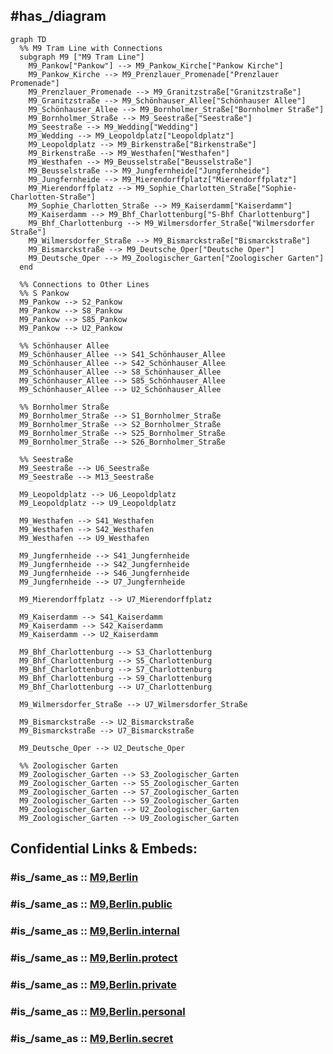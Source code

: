 
## #has_/diagram 


```mermaid
graph TD
  %% M9 Tram Line with Connections
  subgraph M9 ["M9 Tram Line"]
    M9_Pankow["Pankow"] --> M9_Pankow_Kirche["Pankow Kirche"]
    M9_Pankow_Kirche --> M9_Prenzlauer_Promenade["Prenzlauer Promenade"]
    M9_Prenzlauer_Promenade --> M9_Granitzstraße["Granitzstraße"]
    M9_Granitzstraße --> M9_Schönhauser_Allee["Schönhauser Allee"]
    M9_Schönhauser_Allee --> M9_Bornholmer_Straße["Bornholmer Straße"]
    M9_Bornholmer_Straße --> M9_Seestraße["Seestraße"]
    M9_Seestraße --> M9_Wedding["Wedding"]
    M9_Wedding --> M9_Leopoldplatz["Leopoldplatz"]
    M9_Leopoldplatz --> M9_Birkenstraße["Birkenstraße"]
    M9_Birkenstraße --> M9_Westhafen["Westhafen"]
    M9_Westhafen --> M9_Beusselstraße["Beusselstraße"]
    M9_Beusselstraße --> M9_Jungfernheide["Jungfernheide"]
    M9_Jungfernheide --> M9_Mierendorffplatz["Mierendorffplatz"]
    M9_Mierendorffplatz --> M9_Sophie_Charlotten_Straße["Sophie-Charlotten-Straße"]
    M9_Sophie_Charlotten_Straße --> M9_Kaiserdamm["Kaiserdamm"]
    M9_Kaiserdamm --> M9_Bhf_Charlottenburg["S-Bhf Charlottenburg"]
    M9_Bhf_Charlottenburg --> M9_Wilmersdorfer_Straße["Wilmersdorfer Straße"]
    M9_Wilmersdorfer_Straße --> M9_Bismarckstraße["Bismarckstraße"]
    M9_Bismarckstraße --> M9_Deutsche_Oper["Deutsche Oper"]
    M9_Deutsche_Oper --> M9_Zoologischer_Garten["Zoologischer Garten"]
  end

  %% Connections to Other Lines
  %% S Pankow
  M9_Pankow --> S2_Pankow
  M9_Pankow --> S8_Pankow
  M9_Pankow --> S85_Pankow
  M9_Pankow --> U2_Pankow

  %% Schönhauser Allee
  M9_Schönhauser_Allee --> S41_Schönhauser_Allee
  M9_Schönhauser_Allee --> S42_Schönhauser_Allee
  M9_Schönhauser_Allee --> S8_Schönhauser_Allee
  M9_Schönhauser_Allee --> S85_Schönhauser_Allee
  M9_Schönhauser_Allee --> U2_Schönhauser_Allee

  %% Bornholmer Straße
  M9_Bornholmer_Straße --> S1_Bornholmer_Straße
  M9_Bornholmer_Straße --> S2_Bornholmer_Straße
  M9_Bornholmer_Straße --> S25_Bornholmer_Straße
  M9_Bornholmer_Straße --> S26_Bornholmer_Straße

  %% Seestraße
  M9_Seestraße --> U6_Seestraße
  M9_Seestraße --> M13_Seestraße

  M9_Leopoldplatz --> U6_Leopoldplatz
  M9_Leopoldplatz --> U9_Leopoldplatz

  M9_Westhafen --> S41_Westhafen
  M9_Westhafen --> S42_Westhafen
  M9_Westhafen --> U9_Westhafen

  M9_Jungfernheide --> S41_Jungfernheide
  M9_Jungfernheide --> S42_Jungfernheide
  M9_Jungfernheide --> S46_Jungfernheide
  M9_Jungfernheide --> U7_Jungfernheide

  M9_Mierendorffplatz --> U7_Mierendorffplatz

  M9_Kaiserdamm --> S41_Kaiserdamm
  M9_Kaiserdamm --> S42_Kaiserdamm
  M9_Kaiserdamm --> U2_Kaiserdamm

  M9_Bhf_Charlottenburg --> S3_Charlottenburg
  M9_Bhf_Charlottenburg --> S5_Charlottenburg
  M9_Bhf_Charlottenburg --> S7_Charlottenburg
  M9_Bhf_Charlottenburg --> S9_Charlottenburg
  M9_Bhf_Charlottenburg --> U7_Charlottenburg

  M9_Wilmersdorfer_Straße --> U7_Wilmersdorfer_Straße

  M9_Bismarckstraße --> U2_Bismarckstraße
  M9_Bismarckstraße --> U7_Bismarckstraße

  M9_Deutsche_Oper --> U2_Deutsche_Oper

  %% Zoologischer Garten
  M9_Zoologischer_Garten --> S3_Zoologischer_Garten
  M9_Zoologischer_Garten --> S5_Zoologischer_Garten
  M9_Zoologischer_Garten --> S7_Zoologischer_Garten
  M9_Zoologischer_Garten --> S9_Zoologischer_Garten
  M9_Zoologischer_Garten --> U2_Zoologischer_Garten
  M9_Zoologischer_Garten --> U9_Zoologischer_Garten

```


## Confidential Links & Embeds: 

### #is_/same_as :: [M9,Berlin](M9,Berlin.md) 

### #is_/same_as :: [M9,Berlin.public](/_public/Earth/Continent/Europe/Europe~Central/Germany/Germany~West/State~Berlin/cities~Berlin/cities~Berlin/Berlin-city/Tram,Berlin/M9,Berlin.public.md) 

### #is_/same_as :: [M9,Berlin.internal](/_internal/Earth/Continent/Europe/Europe~Central/Germany/Germany~West/State~Berlin/cities~Berlin/cities~Berlin/Berlin-city/Tram,Berlin/M9,Berlin.internal.md) 

### #is_/same_as :: [M9,Berlin.protect](/_protect/Earth/Continent/Europe/Europe~Central/Germany/Germany~West/State~Berlin/cities~Berlin/cities~Berlin/Berlin-city/Tram,Berlin/M9,Berlin.protect.md) 

### #is_/same_as :: [M9,Berlin.private](/_private/Earth/Continent/Europe/Europe~Central/Germany/Germany~West/State~Berlin/cities~Berlin/cities~Berlin/Berlin-city/Tram,Berlin/M9,Berlin.private.md) 

### #is_/same_as :: [M9,Berlin.personal](/_personal/Earth/Continent/Europe/Europe~Central/Germany/Germany~West/State~Berlin/cities~Berlin/cities~Berlin/Berlin-city/Tram,Berlin/M9,Berlin.personal.md) 

### #is_/same_as :: [M9,Berlin.secret](/_secret/Earth/Continent/Europe/Europe~Central/Germany/Germany~West/State~Berlin/cities~Berlin/cities~Berlin/Berlin-city/Tram,Berlin/M9,Berlin.secret.md)

